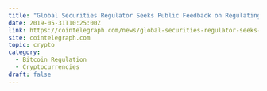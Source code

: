 ```yaml
---
title: "Global Securities Regulator Seeks Public Feedback on Regulating Crypto Trading Platforms"
date: 2019-05-31T10:25:00Z
link: https://cointelegraph.com/news/global-securities-regulator-seeks-public-feedback-on-regulating-crypto-trading-platforms?utm_medium=RSS&utm_source=hune
site: cointelegraph.com
topic: crypto
category:
  - Bitcoin Regulation
  - Cryptocurrencies
draft: false
---
```

